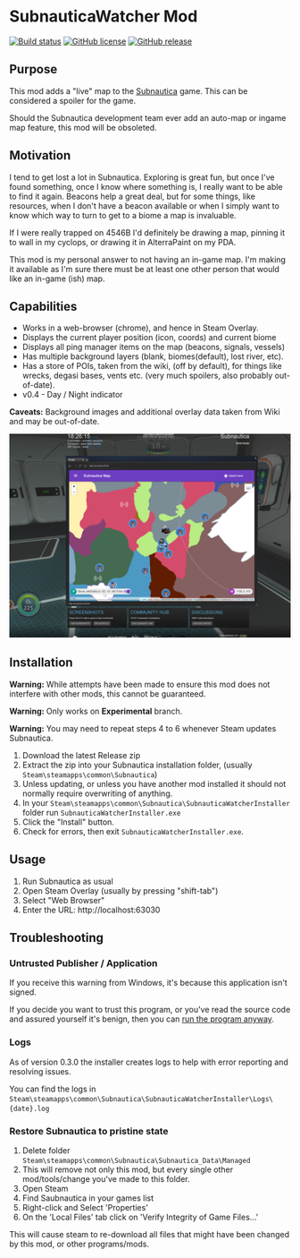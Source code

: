 # SubnauticaWatcher Mod

[![Build status](https://ci.appveyor.com/api/projects/status/3r9gd5tsnw7e0uah/branch/master?svg=true)](https://ci.appveyor.com/project/MartinSGill/subnauticawatcher/branch/master)
[![GitHub license](https://img.shields.io/github/license/mashape/apistatus.svg?style=flat)](http://opensource.org/licenses/MIT)
[![GitHub release](https://img.shields.io/badge/Current%20Release-v0.4-blue.svg?style=flat)](https://github.com/MartinSGill/SubnauticaWatcher/releases/tag/v0.4.14)

## Purpose

This mod adds a "live" map to the [Subnautica][2] game. This can be considered a spoiler for the game.

Should the Subnautica development team ever add an auto-map or ingame map feature, this mod will be obsoleted.

## Motivation

I tend to get lost a lot in Subnautica. Exploring is great fun, but once I've found something, once I know where something is, I really want to be able to find it again. Beacons help a great deal, but for some things, like resources, when I don't have a beacon available or when I simply want to know which way to turn to get to a biome a map is invaluable.

If I were really trapped on 4546B I'd definitely be drawing a map, pinning it to wall in my cyclops, or drawing it in AlterraPaint on my PDA.

This mod is my personal answer to not having an in-game map. I'm making it available as I'm sure there must be at least one other person that would like an in-game (ish) map.

## Capabilities

* Works in a web-browser (chrome), and hence in Steam Overlay.
* Displays the current player position (icon, coords) and current biome
* Displays all ping manager items on the map (beacons, signals, vessels)
* Has multiple background layers (blank, biomes(default), lost river, etc).
* Has a store of POIs, taken from the wiki, (off by default), for things like wrecks, degasi bases, vents etc. (very much spoilers, also probably out-of-date).
* v0.4 - Day / Night indicator

__Caveats:__ Background images and additional overlay data taken from Wiki and may be out-of-date.

![Mod in Use](images/mod-example-overlay.png "Mod In Use")

## Installation

__Warning:__ While attempts have been made to ensure this mod does not interfere with other mods, this cannot
be guaranteed.

__Warning:__ Only works on __Experimental__ branch.

__Warning:__ You may need to repeat steps 4 to 6 whenever Steam updates Subnautica.

1. Download the latest Release zip
2. Extract the zip into your Subnautica installation folder, (usually `Steam\steamapps\common\Subnautica`)
3. Unless updating, or unless you have another mod installed it should not normally require overwriting of anything.
4. In your `Steam\steamapps\common\Subnautica\SubnauticaWatcherInstaller` folder run `SubnauticaWatcherInstaller.exe`
5. Click the "Install" button.
6. Check for errors, then exit `SubnauticaWatcherInstaller.exe`.

## Usage

1. Run Subnautica as usual
2. Open Steam Overlay (usually by pressing "shift-tab")
3. Select "Web Browser"
4. Enter the URL: http://localhost:63030

## Troubleshooting

### Untrusted Publisher / Application

If you receive this warning from Windows, it's because this application isn't signed.

If you decide you want to trust this program, or you've read the source code and assured yourself it's benign, then you can [run the program anyway][1].

### Logs

As of version 0.3.0 the installer creates logs to help with error reporting and resolving issues.

You can find the logs in `Steam\steamapps\common\Subnautica\SubnauticaWatcherInstaller\Logs\{date}.log`

### Restore Subnautica to pristine state

1. Delete folder `Steam\steamapps\common\Subnautica\Subnautica_Data\Managed`
2. This will remove not only this mod, but every single other mod/tools/change you've made to this folder.
3. Open Steam
4. Find Saubnautica in your games list
5. Right-click and Select 'Properties'
6. On the 'Local Files' tab click on 'Verify Integrity of Game Files...'

This will cause steam to re-download all files that might have been changed by this mod, or other programs/mods.

[1]:https://www.pcworld.com/article/3197443/windows/how-to-get-past-windows-defender-smartscreen-in-windows-10.html
[2]:https://store.steampowered.com/app/264710/Subnautica/
